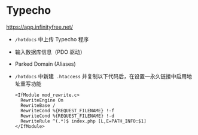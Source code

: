 # Typecho

https://app.infinityfree.net/

- `/hotdocs` 中上传 Typecho 程序
- 输入数据库信息（PDO 驱动）
- Parked Domain (Aliases)
- `/hotdocs` 中新建` .htaccess` 并复制以下代码后，在设置—永久链接中启用地址重写功能

  ```
  <IfModule mod_rewrite.c>
    RewriteEngine On
    RewriteBase /
    RewriteCond %{REQUEST_FILENAME} !-f
    RewriteCond %{REQUEST_FILENAME} !-d
    RewriteRule ^(.*)$ index.php [L,E=PATH_INFO:$1]
  </IfModule>
  ```
  
